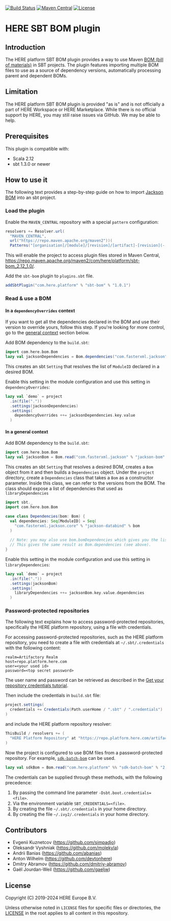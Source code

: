 [![Build Status](https://github.com/heremaps/here-sbt-bom/actions/workflows/release.yml/badge.svg)](https://github.com/heremaps/here-sbt-bom/actions?query=workflow%3ARelease+branch%3Amaster)
[![Maven Central](https://maven-badges.herokuapp.com/maven-central/com.here.platform/root_2.12/badge.svg)](https://search.maven.org/artifact/com.here.platform/sbt-bom_2.12_1.0)
[![License](https://img.shields.io/badge/License-Apache%202.0-blue.svg)](LICENSE)

# HERE SBT BOM plugin

## Introduction
The HERE platform SBT BOM plugin provides a way to use Maven [BOM (bill of materials)](https://maven.apache.org/guides/introduction/introduction-to-dependency-mechanism.html#bill-of-materials-bom-poms) in SBT projects.
The plugin features importing multiple BOM files to use as a source of dependency versions, automatically processing parent and dependent BOMs.

## Limitation
The HERE platform SBT BOM plugin is provided "as is" and is not officially a part of HERE Workspace or HERE Marketplace.
While there is no official support by HERE, you may still raise issues via GitHub. We may be able to help.

## Prerequisites
This plugin is compatible with:
- Scala 2.12
- sbt 1.3.0 or newer

## How to use it
The following text provides a step-by-step guide on how to import [Jackson BOM](https://github.com/FasterXML/jackson-bom) into an sbt project.

### Load the plugin

Enable the `MAVEN_CENTRAL` repository with a special `pattern` configuration:
```scala
resolvers += Resolver.url(
  "MAVEN_CENTRAL",
  url("https://repo.maven.apache.org/maven2"))(
  Patterns("[organisation]/[module]/[revision]/[artifact]-[revision](-[classifier]).[ext]") )
```
This will enable the project to access plugin files stored in Maven Central, https://repo.maven.apache.org/maven2/com/here/platform/sbt-bom_2.12_1.0/.

Add the `sbt-bom` plugin to `plugins.sbt` file.
```scala
addSbtPlugin("com.here.platform" % "sbt-bom" % "1.0.1")
```

### Read & use a BOM

#### In a `dependencyOverrides` context

If you want to get all the dependencies declared in the BOM and use their version to override yours, follow this step.
If you're looking for more control, go to the [general context](#in-a-general-context) section below.

Add BOM dependency to the `build.sbt`:
```scala
import com.here.bom.Bom
lazy val jacksonDependencies = Bom.dependencies("com.fasterxml.jackson" % "jackson-bom" % "2.14.2")
```

This creates an sbt `Setting` that resolves the list of `ModuleID` declared in a desired BOM.

Enable this setting in the module configuration and use this setting in `dependencyOverrides`:
```scala
lazy val `demo` = project
  .in(file("."))
  .settings(jacksonDependencies)
  .settings(
    dependencyOverrides ++= jacksonDependencies.key.value
  )
```

#### In a general context

Add BOM dependency to the `build.sbt`:
```scala
import com.here.bom.Bom
lazy val jacksonBom = Bom.read("com.fasterxml.jackson" % "jackson-bom" % "2.14.2")(bom => Dependencies(bom))
```

This creates an sbt `Setting` that resolves a desired BOM, creates a `Bom` object from it and then builds a `Dependencies` object.
Under the `project` directory, create a `Dependencies` class that takes a `Bom` as a constructor parameter.
Inside this class, we can refer to the versions from the BOM.
The class should expose a list of dependencies that used as `libraryDependencies`
```scala
import sbt._
import com.here.bom.Bom

case class Dependencies(bom: Bom) {
  val dependencies: Seq[ModuleID] = Seq(
    "com.fasterxml.jackson.core" % "jackson-databind" % bom
  )
  
  // Note: you may also use bom.bomDependencies which gives you the list of all dependencies declared in the BOM.
  // This gives the same result as Bom.dependencies (see above).
}
```

Enable this setting in the module configuration and use this setting in `libraryDependencies`:
```scala
lazy val `demo` = project
  .in(file("."))
  .settings(jacksonBom)
  .settings(
    libraryDependencies ++= jacksonBom.key.value.dependencies
  )
```

### Password-protected repositories
The following text explains how to access password-protected repositories, specifically the HERE platform repository,
using a file with credentials.

For accessing password-protected repositories, such as the HERE platform repository, you need to create a file with credentials at `~/.sbt/.credentials`
with the following content:
```
realm=Artifactory Realm
host=repo.platform.here.com
user=<your used id>
password=<top secret password>
```
The user name and password can be retrieved as described in the [Get your repository credentials tutorial](https://www.here.com/docs/bundle/here-workspace-developer-guide-java-scala/page/topics/get-credentials.html#get-your-repository-credentials).

Then include the credentials in `build.sbt` file:
```sbt
project.settings(
  credentials += Credentials(Path.userHome / ".sbt" / ".credentials")
)
```
and include the HERE platform repository resolver:
```sbt
ThisBuild / resolvers += (
  "HERE Platform Repository" at "https://repo.platform.here.com/artifactory/open-location-platform"
)
```
Now the project is configured to use BOM files from a password-protected repository. For example, [`sdk-batch-bom`](https://www.here.com/docs/bundle/here-workspace-developer-guide-java-scala/page/sdk-libraries.html#sdk-libraries-for-batch-primary) can be used.
```sbt
lazy val sdkBom = Bom.read("com.here.platform" %% "sdk-batch-bom" % "2.57.3")(bom => Dependencies(bom))
```

The credentials can be supplied through these methods, with the following precedence:
1. By passing the command line parameter `-Dsbt.boot.credentials=<file>`.
2. Via the environment variable `SBT_CREDENTIALS=<file>`.
3. By creating the file `~/.sbt/.credentials` in your home directory.
4. By creating the file `~/.ivy2/.credentials` in your home directory.

## Contributors
- Evgenii Kuznetcov (https://github.com/simpadjo)
- Oleksandr Vyshniak (https://github.com/molekyla)
- Andrii Banias (https://github.com/abanias)
- Anton Wilhelm (https://github.com/devtonhere)
- Dmitry Abramov (https://github.com/dmitriy-abramov)
- Gaël Jourdan-Weil (https://github.com/gaeljw)

## License
Copyright (C) 2019-2024 HERE Europe B.V.

Unless otherwise noted in `LICENSE` files for specific files or directories, the [LICENSE](LICENSE) in the root applies to all content in this repository.
